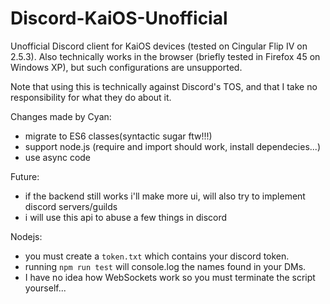 # Discord-KaiOS-Unofficial

Unofficial Discord client for KaiOS devices (tested on Cingular Flip IV on 2.5.3). Also technically works in the browser (briefly tested in Firefox 45 on Windows XP), but such configurations are unsupported.

Note that using this is technically against Discord's TOS, and that I take no responsibility for what they do about it.

Changes made by Cyan:

-   migrate to ES6 classes(syntactic sugar ftw!!!)
-   support node.js (require and import should work, install dependecies...)
-   use async code

Future:

-   if the backend still works i'll make more ui, will also try to implement discord servers/guilds
-   i will use this api to abuse a few things in discord

Nodejs:

-   you must create a `token.txt` which contains your discord token.
-   running `npm run test` will console.log the names found in your DMs.
-   I have no idea how WebSockets work so you must terminate the script yourself...
